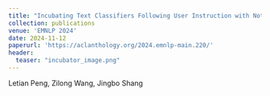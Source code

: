 ```yaml
---
title: "Incubating Text Classifiers Following User Instruction with Nothing but LLM."
collection: publications
venue: 'EMNLP 2024'
date: 2024-11-12
paperurl: 'https://aclanthology.org/2024.emnlp-main.220/'
header:
  teaser: "incubator_image.png"
---
```

Letian Peng, Zilong Wang, Jingbo Shang
